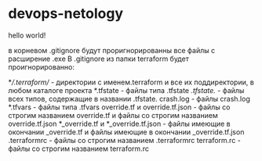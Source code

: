 
# devops-netology
hello world!

в корневом .gitignore будут проригнорированны все файлы с расширение .exe
В .gitignore из папки terraform будет проигнорированно:

**/.terraform/* - директории с именем.terraform и все их поддиректории, в любом каталоге проекта
*.tfstate - файлы типа .tfstate
*.tfstate.* - файлы всех типов,  содержащие в названии .tfstate.
crash.log - файлы crash.log 
*.tfvars - файлы типа .tfvars
override.tf и override.tf.json - файлы со строгим названием override.tf и файлы со строгим названием override.tf.json
*_override.tf и *_override.tf.json - файлы имеющие в окончании _override.tf и файлы имеющие в окончании _override.tf.json
.terraformrc - файлы со строгим названием .terraformrc
terraform.rc - файлы со строгим названием terraform.rc